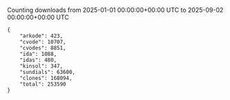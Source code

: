 
Counting downloads from 2025-01-01 00:00:00+00:00 UTC to 2025-09-02 00:00:00+00:00 UTC

```
{
    "arkode": 423,
    "cvode": 10707,
    "cvodes": 8851,
    "ida": 1088,
    "idas": 480,
    "kinsol": 347,
    "sundials": 63600,
    "clones": 168094,
    "total": 253590
}
```
